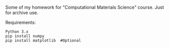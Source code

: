 Some of my homework for "Computational Materials Science" course. Just for archive use.

Requirements:
```
Python 3.x
pip install numpy
pip install matplotlib	#Optional
```